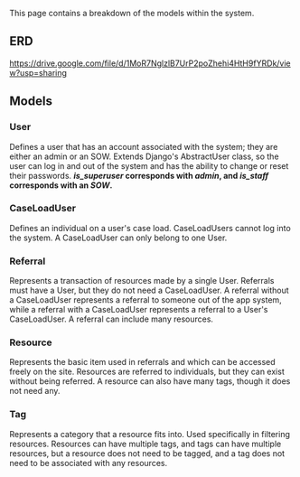 This page contains a breakdown of the models within the system.

## ERD
https://drive.google.com/file/d/1MoR7NglzlB7UrP2poZhehi4HtH9fYRDk/view?usp=sharing

## Models

### User
Defines a user that has an account associated with the system; they are either an admin or an SOW. Extends Django's AbstractUser class, so the user can log in and out of the system and has the ability to change or reset their passwords. 
__*is_superuser* corresponds with *admin*, and *is_staff* corresponds with an *SOW*.__

### CaseLoadUser
Defines an individual on a user's case load. CaseLoadUsers cannot log into the system. A CaseLoadUser can only belong to one User.

### Referral
Represents a transaction of resources made by a single User. Referrals must have a User, but they do not need a CaseLoadUser. A referral without a CaseLoadUser represents a referral to someone out of the app system, while a referral with a CaseLoadUser represents a referral to a User's CaseLoadUser. A referral can include many resources.

### Resource
Represents the basic item used in referrals and which can be accessed freely on the site. Resources are referred to individuals, but they can exist without being referred. A resource can also have many tags, though it does not need any.

### Tag
Represents a category that a resource fits into. Used specifically in filtering resources. Resources can have multiple tags, and tags can have multiple resources, but a resource does not need to be tagged, and a tag does not need to be associated with any resources.
